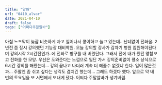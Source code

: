 ```yaml
---
title: "알봐"
url: "0410_alvar"
date: 2021-04-10
draft: false
tags: ["어쩌다주말알바"]
---
```

아침 느즈막이 늦잠 비슷하게 자고 일어나서 콩이하고 놀고 있는데.. 난데없이 전화옴. 2년전 쯤 잠시 강의했던 기능장 대비학원. 오늘 강의할 강사가 갑자기 병원 입원해야된다며 강의시작 2시간전인가..에 전화로 빵구를 내 버렸단다. 그래서 전에 내가 줬던 명함보고 전화를 한 모양. 우선은 도와준다는 느낌으로 일단 가서 강의준비없이 평소 상식으로 6시간 강의를 해줬는데... 강의 끝나고 나더러 계속 더 해줄수 없겠냐 한다. 일이 많은것과... 주말엔 좀 쉬고 싶다는 생각도 겹치긴 했는데... 그래도 하겠다 했다. 앞으로 약 네번의 토요일을 또 서면에서 보내게 됐다. 어쩌다 주말알바가 생겨버림.
